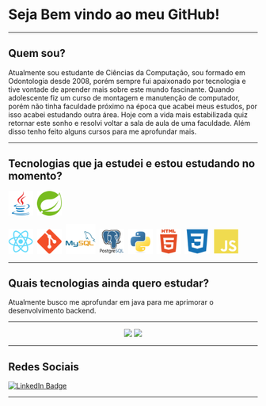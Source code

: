 # Seja Bem vindo ao meu GitHub!
---
## Quem sou?
Atualmente sou estudante de Ciências da Computação, sou formado em Odontologia desde 2008, porém sempre fui apaixonado por tecnologia e tive vontade de aprender mais sobre este mundo fascinante.
Quando adolescente fiz um curso de montagem e manutenção de computador, porém não tinha faculdade próximo na época que acabei meus estudos, por isso acabei estudando outra área. Hoje com a vida mais estabilizada quiz retornar este sonho e resolvi voltar a sala de aula de uma faculdade. Além disso tenho feito alguns cursos para me aprofundar mais.

---

## Tecnologias que ja estudei e estou estudando no momento?
<div>
  <img src="https://github.com/devicons/devicon/blob/master/icons/java/java-original.svg" title="Java" alt="Java" width="50" height="50"/>&nbsp;
    <img src="https://github.com/devicons/devicon/blob/master/icons/spring/spring-original.svg" title="Spring" alt="Spring" width="50" height="50"/>&nbsp;

   <img src="https://raw.githubusercontent.com/devicons/devicon/55609aa5bd817ff167afce0d965585c92040787a/icons/react/react-original.svg" title="React" alt="React" width="50" height="50"/>&nbsp;
  <img src="https://raw.githubusercontent.com/devicons/devicon/55609aa5bd817ff167afce0d965585c92040787a/icons/git/git-original.svg" title="Git" alt="Git" width="50" height="50"/>&nbsp;
  <img src="https://raw.githubusercontent.com/devicons/devicon/55609aa5bd817ff167afce0d965585c92040787a/icons/mysql/mysql-original-wordmark.svg" title="MySQL" alt="MySQL" width="60" height="60"/>&nbsp;
  <img src="https://raw.githubusercontent.com/devicons/devicon/55609aa5bd817ff167afce0d965585c92040787a/icons/postgresql/postgresql-original-wordmark.svg" title="PostgreSQL" alt="PostgreSQL" width="50" height="50"/>&nbsp;
  <img src="https://raw.githubusercontent.com/devicons/devicon/55609aa5bd817ff167afce0d965585c92040787a/icons/python/python-original.svg" title="Python" alt="Python" width="50" height="50"/>&nbsp;
  <img src="https://raw.githubusercontent.com/devicons/devicon/55609aa5bd817ff167afce0d965585c92040787a/icons/html5/html5-plain-wordmark.svg" title="HTML5" alt="HTML5" width="50" height="50"/>&nbsp;
 <img src="https://raw.githubusercontent.com/devicons/devicon/55609aa5bd817ff167afce0d965585c92040787a/icons/css3/css3-plain.svg" title="CSS3" alt="CSS3"  width="50" height="50"/>&nbsp;
  <img src="https://raw.githubusercontent.com/devicons/devicon/55609aa5bd817ff167afce0d965585c92040787a/icons/javascript/javascript-plain.svg" title="JavaScript" alt="JavaScript" width="50" height="50"/>&nbsp;
</div>

---
## Quais tecnologias ainda quero estudar?

Atualmente busco me aprofundar em java para me aprimorar o desenvolvimento backend.

---

<div align = "center">
<img height = "200em" src="https://github-readme-stats.vercel.app/api/top-langs/?username=Antoniosvj&show_icons=true&theme=dark&count_private=true"/>
<img height = "200em" src="https://github-readme-stats.vercel.app/api?username=Antoniosvj&show_icons=true&show_icons=true&theme=dark&count_private=true" />
</div>

 ---
 ## Redes Sociais

 <div id="badges">
  <a href = "https://www.linkedin.com/in/antoniosvj/">
    <img src="https://img.shields.io/badge/LinkedIn-blue?style=for-the-badge&logo=linkedin&logoColor=white" alt="LinkedIn Badge"/>
  </a>
</div>

---
